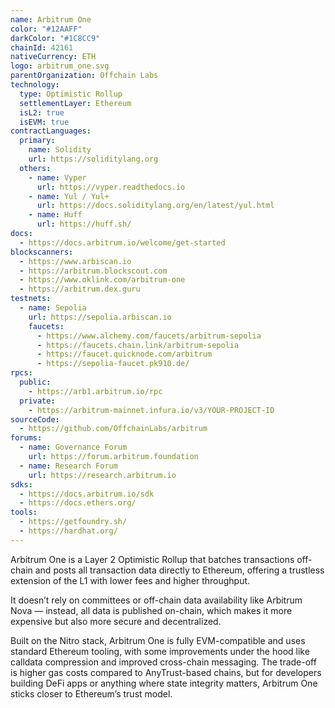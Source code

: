 ```yaml
---
name: Arbitrum One
color: "#12AAFF"
darkColor: "#1C8CC9"
chainId: 42161
nativeCurrency: ETH
logo: arbitrum_one.svg
parentOrganization: Offchain Labs
technology:
  type: Optimistic Rollup
  settlementLayer: Ethereum
  isL2: true
  isEVM: true
contractLanguages:
  primary:
    name: Solidity
    url: https://soliditylang.org
  others:
    - name: Vyper
      url: https://vyper.readthedocs.io
    - name: Yul / Yul+
      url: https://docs.soliditylang.org/en/latest/yul.html
    - name: Huff
      url: https://huff.sh/
docs:
  - https://docs.arbitrum.io/welcome/get-started
blockscanners:
  - https://www.arbiscan.io
  - https://arbitrum.blockscout.com
  - https://www.oklink.com/arbitrum-one
  - https://arbitrum.dex.guru
testnets:
  - name: Sepolia
    url: https://sepolia.arbiscan.io
    faucets: 
      - https://www.alchemy.com/faucets/arbitrum-sepolia
      - https://faucets.chain.link/arbitrum-sepolia
      - https://faucet.quicknode.com/arbitrum
      - https://sepolia-faucet.pk910.de/
rpcs:
  public:
    - https://arb1.arbitrum.io/rpc
  private:
    - https://arbitrum-mainnet.infura.io/v3/YOUR-PROJECT-ID
sourceCode:
  - https://github.com/OffchainLabs/arbitrum
forums:
  - name: Governance Forum
    url: https://forum.arbitrum.foundation
  - name: Research Forum
    url: https://research.arbitrum.io
sdks:
  - https://docs.arbitrum.io/sdk
  - https://docs.ethers.org/
tools:
  - https://getfoundry.sh/
  - https://hardhat.org/
---
```


Arbitrum One is a Layer 2 Optimistic Rollup that batches transactions off-chain and posts all transaction data directly to Ethereum, offering a trustless extension of the L1 with lower fees and higher throughput.

It doesn’t rely on committees or off-chain data availability like Arbitrum Nova — instead, all data is published on-chain, which makes it more expensive but also more secure and decentralized.

Built on the Nitro stack, Arbitrum One is fully EVM-compatible and uses standard Ethereum tooling, with some improvements under the hood like calldata compression and improved cross-chain messaging. The trade-off is higher gas costs compared to AnyTrust-based chains, but for developers building DeFi apps or anything where state integrity matters, Arbitrum One sticks closer to Ethereum’s trust model.